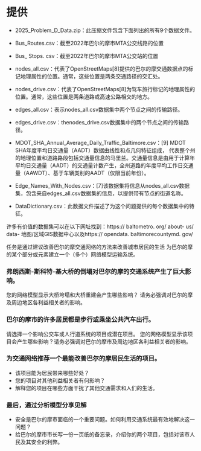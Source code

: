 
# 提供

+ 2025_Problem_D_Data.zip：此压缩文件包含下面列出的所有9个数据文件。

+ Bus_Routes.csv：截至2022年巴尔的摩市MTA公交线路的位置

+ Bus_ Stops. csv：截至2022年巴尔的摩市MTA公交站的位置

+ nodes_all.csv：代表了OpenStreetMaps[8]提供的巴尔的摩交通数据点的标记地理属性的位置。通常，这些位置是两条交通路径的交汇处。

+ nodes_drive.csv：代表了OpenStreetMaps[8]为驾车旅行标记的地理属性的位置。通常，这些位置是两条道路或高速公路相交的地方。

+ edges_all.csv：表示nodes_all.csv数据集中两个节点之间的传输路径。

+ edges_drive.csv：thenodes_drive.csv数据集中的两个节点之间的传输路径。

+ MDOT_SHA_Annual_Average_Daily_Traffic_Baltimore.csv：[9] MDOT SHA年度平均日交通量（AADT）数据由线性和点几何特征组成，
代表整个州的地理位置和道路路段包括交通量信息的马里兰。交通量信息是由用于计算年平均日交通量（AADT）的交通量计数产生，全州道路的年度平均工作日交通量（AAWDT）、基于车辆类别的AADT（仅限当前年份）。

+ Edge_Names_With_Nodes.csv：[7]该数据集将信息从nodes_all.csv数据集，包含来自edges_all.csv数据集的信息，以提供带有节点的街道名称。

+ DataDictionary.csv：此数据文件描述了为这个问题提供的每个数据集中的特征。

许多有价值的数据集可以在以下网址找到：https:// baltometro. org/ about- us/
data- 地图/区域GIS数据中心以及https:// opendata. baltimorecountymd. gov/


任务是通过建议改善巴尔的摩交通网络的方法来改善城市居民的生活
为巴尔的摩的某个部分或元素建立一个（多个）网络模型运输系统。

### 弗朗西斯-斯科特-基大桥的倒塌对巴尔的摩的交通系统产生了巨大影响。

您的网络模型显示大桥垮塌和大桥重建会产生哪些影响？
请务必强调对巴尔的摩及周边地区各利益相关者的影响。

### 巴尔的摩市的许多居民都是步行或乘坐公共汽车出行。

请选择一个影响公交车或人行道系统的项目或潜在项目。
您的网络模型显示该项目会产生哪些影响？请务必强调对巴尔的摩市及周边地区各利益相关者的影响。

### 为交通网络推荐一个最能改善巴尔的摩居民生活的项目。

+ 该项目能为居民带来哪些好处？
+ 您的项目对其他利益相关者有何影响？
+ 解释您的项目在哪些方面干扰了其他交通需求和人们的生活。


### 最后，通过分析模型分享见解
+ 安全是巴尔的摩市面临的一个重要问题。如何利用交通系统最有效地解决这一问题？
+ 给巴尔的摩市市长写一份一页纸的备忘录，介绍你的两个项目，包括对该市人民及其安全的利弊。